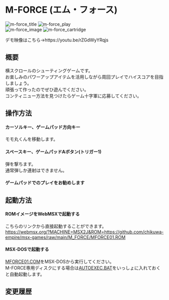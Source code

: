# M-FORCE (エム・フォース)

![m-force_title](https://github.com/chikuwa-empire/msx-games/assets/124578804/4530387b-1c16-4908-ab88-22fc3d388933)
![m-force_play](https://github.com/chikuwa-empire/msx-games/assets/124578804/9cfc904d-0038-4280-90da-28107ebacbbd)
<br>
![m-force_image](https://github.com/chikuwa-empire/msx-games/assets/124578804/dd0c75c8-323f-4932-a4b9-b023128619fe)
![m-force_cartridge](https://github.com/chikuwa-empire/msx-games/assets/124578804/eafc5c56-7169-4550-9f6f-c7a56cb4d71e)


<p>デモ映像はこちら→https://youtu.be/rZGdWyYRqjs</p>

## 概要
横スクロールのシューティングゲームです。<br>
お楽しみのパワーアップアイテムを活用しながら周回プレイでハイスコアを目指しましょう。<br>
頑張って作ったのでぜひ遊んでください。<br>
コンティニュー方法を見つけたらゲーム十字軍に応募してください。

## 操作方法
#### カーソルキー、ゲームパッド方向キー
モモ丸くんを移動します。
#### スペースキー、ゲームパッドAボタン(トリガー1)
弾を撃ちます。<br>
通常弾しか連射はできません。
#### ゲームパッドでのプレイをお勧めします

## 起動方法
#### ROMイメージをWebMSXで起動する
こちらのリンクから直接起動することができます。<br>
https://webmsx.org/?MACHINE=MSX2J&ROM=https://github.com/chikuwa-empire/msx-games/raw/main/M_FORCE/MFORCE01.ROM
#### MSX-DOSで起動する
[MFORCE01.COM](https://github.com/chikuwa-empire/msx-games/raw/main/M_FORCE/MFORCE01.COM)をMSX-DOSから実行してください。<br>
M-FORCE専用ディスクにする場合は[AUTOEXEC.BAT](https://github.com/chikuwa-empire/msx-games/raw/main/M_FORCE/AUTOEXEC.BAT)をいっしょに入れておくと自動起動します。

## 変更履歴
